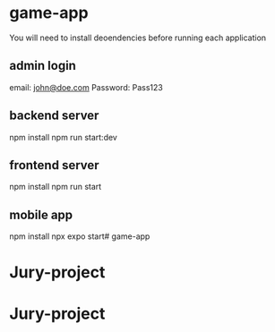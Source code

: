 # game-app

You will need to install deoendencies before running each application

## admin login
email: john@doe.com
Password: Pass123

## backend server
npm install
npm run start:dev

## frontend server
npm install
npm run start

## mobile app
npm install
npx expo start# game-app
# Jury-project
# Jury-project
